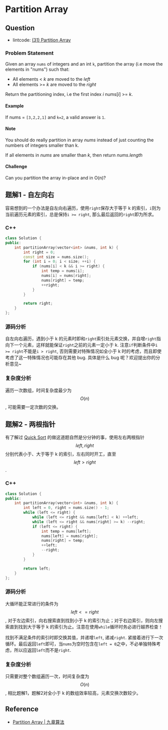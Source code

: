 # Partition Array

## Question

- lintcode: [(31) Partition Array](http://www.lintcode.com/en/problem/partition-array/)

### Problem Statement

Given an array `nums` of integers and an int `k`, partition the array (i.e
move the elements in "nums") such that:

  * All elements &lt; _k_ are moved to the _left_
  * All elements &gt;= _k_ are moved to the _right_

Return the partitioning index, i.e the first index _i_ nums[_i_] &gt;= _k_.

#### Example

If nums = `[3,2,2,1]` and `k=2`, a valid answer is `1`.

#### Note

You should do really partition in array _nums_ instead of just counting the
numbers of integers smaller than k.

If all elements in _nums_ are smaller than _k_, then return _nums.length_

#### Challenge

Can you partition the array in-place and in O(n)?


## 题解1 - 自左向右

容易想到的一个办法是自左向右遍历，使用`right`保存大于等于 k 的索引，`i`则为当前遍历元素的索引，总是保持`i >= right`, 那么最后返回的`right`即为所求。

### C++

```c++
class Solution {
public:
    int partitionArray(vector<int> &nums, int k) {
        int right = 0;
        const int size = nums.size();
        for (int i = 0; i < size; ++i) {
            if (nums[i] < k && i >= right) {
                int temp = nums[i];
                nums[i] = nums[right];
                nums[right] = temp;
                ++right;
            }
        }

        return right;
    }
};
```

### 源码分析

自左向右遍历，遇到小于 k 的元素时即和`right`索引处元素交换，并自增`right`指向下一个元素，这样就能保证`right`之前的元素一定小于 k. 注意`if`判断条件中`i >= right`不能是`i > right`, 否则需要对特殊情况如全小于 k 时的考虑，而且即使考虑了这一特殊情况也可能存在其他 bug. 具体是什么 bug 呢？欢迎提出你的分析意见~

### 复杂度分析

遍历一次数组，时间复杂度最少为 $$O(n)$$, 可能需要一定次数的交换。


## 题解2 - 两根指针

有了解过 [Quick Sort](http://algorithm.yuanbin.me/zh-hans/basics_sorting/quick_sort.html) 的做这道题自然是分分钟的事，使用左右两根指针 $$left, right$$ 分别代表小于、大于等于 k 的索引，左右同时开工，直至 $$left > right$$.

### C++

```c++
class Solution {
public:
    int partitionArray(vector<int> &nums, int k) {
        int left = 0, right = nums.size() - 1;
        while (left <= right) {
            while (left <= right && nums[left] < k) ++left;
            while (left <= right && nums[right] >= k) --right;
            if (left <= right) {
                int temp = nums[left];
                nums[left] = nums[right];
                nums[right] = temp;
                ++left;
                --right;
            }
        }

        return left;
    }
};
```

### 源码分析

大循环能正常进行的条件为 $$left <= right$$, 对于左边索引，向右搜索直到找到小于 k 的索引为止；对于右边索引，则向左搜索直到找到大于等于 k 的索引为止。注意在使用`while`循环时务必进行越界检查！

找到不满足条件的索引时即交换其值，并递增`left`, 递减`right`. 紧接着进行下一次循环。最后返回`left`即可，当`nums`为空时包含在`left = 0`之中，不必单独特殊考虑，所以应返回`left`而不是`right`.

### 复杂度分析

只需要对整个数组遍历一次，时间复杂度为 $$O(n)$$, 相比题解1，题解2对全小于 k 的数组效率较高，元素交换次数较少。

## Reference

- [Partition Array | 九章算法](http://www.jiuzhang.com/solutions/partition-array/)
